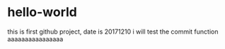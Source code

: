 # hello-world
this is first github project, date is 20171210
i will test the commit function
aaaaaaaaaaaaaaaa

